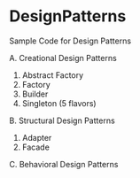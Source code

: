 DesignPatterns
==============

Sample Code for Design Patterns

A. Creational Design Patterns
  1. Abstract Factory
  2. Factory
  3. Builder
  4. Singleton (5 flavors)

B. Structural Design Patterns
  1. Adapter
  2. Facade

C. Behavioral Design Patterns
